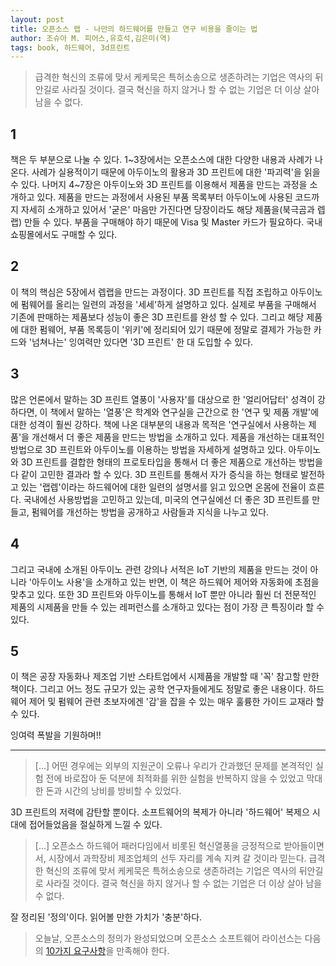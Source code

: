 ```yaml
---
layout: post
title: 오픈소스 랩 - 나만의 하드웨어를 만들고 연구 비용을 줄이는 법
author: 조슈아 M. 피어스,유호석,김은미(역)
tags: book, 하드웨어, 3d프린트
---
```


> 급격한 혁신의 조류에 맞서 케케묵은 특허소송으로 생존하려는 기업은 역사의 뒤안길로 사라질 것이다. 결국 혁신을 하지 않거나 할 수 없는 기업은 더 이상 살아 남을 수 없다.

## 1
책은 두 부분으로 나눌 수 있다. 1~3장에서는 오픈소스에 대한 다양한 내용과 사례가 나온다. 사례가 실용적이기 때문에 아두이노의 활용과 3D 프린트에 대한 '파괴력'을 읽을 수 있다. 나머지 4~7장은 아두이노와 3D 프린트를 이용해서 제품을 만드는 과정을 소개하고 있다. 제품을 만드는 과정에서 사용된 부품 목록부터 아두이노에 사용된 코드까지 자세히 소개하고 있어서 '굳은' 마음만 가진다면 당장이라도 해당 제품을(북극곰과 렙랩) 만들 수 있다. 부품을 구매해야 하기 때문에 Visa 및 Master 카드가 필요하다. 국내 쇼핑몰에서도 구매할 수 있다. 

## 2
이 책의 핵심은 5장에서 렙랩을 만드는 과정이다. 3D 프린트를 직접 조립하고 아두이노에 펌웨어를 올리는 일련의 과정을 '세세'하게 설명하고 있다. 실제로 부품을 구매해서 기존에 판매하는 제품보다 성능이 좋은 3D 프린트를 완성 할 수 있다. 그리고 해당 제품에 대한 펌웨어, 부품 목록등이 '위키'에 정리되어 있기 때문에 정말로 결제가 가능한 카드와 '넘쳐나는' 잉여력만 있다면 '3D 프린트' 한 대 도입할 수 있다.

## 3
많은 언론에서 말하는 3D 프린트 열풍이 '사용자'를 대상으로 한 '얼리어답터' 성격이 강하다면, 이 책에서 말하는 '열풍'은 학계와 연구실을 근간으로 한 '연구 및 제품 개발'에 대한 성격이 훨씬 강하다. 책에 나온 대부분의 내용과 목적은 '연구실에서 사용하는 제품'을 개선해서 더 좋은 제품을 만드는 방법을 소개하고 있다. 제품을 개선하는 대표적인 방법으로 3D 프린트와 아두이노를 이용하는 방법을 자세하게 설명하고 있다. 아두이노와 3D 프린트를 결합한 형태의 프로토타입을 통해서 더 좋은 제품으로 개선하는 방법을 다 같이 고민한 결과라 할 수 있다. 3D 프린트를 통해서 자가 증식을 하는 형태로 발전하고 있는 '랩렙'이라는 하드웨어에 대한 일련의 설명서를 읽고 있으면 온몸에 전율이 흐른다. 국내에선 사용방법을 고민하고 있는데, 미국의 연구실에선 더 좋은 3D 프린트를 만들고, 펌웨어를 개선하는 방법을 공개하고 사람들과 지식을 나누고 있다.

## 4
그리고 국내에 소개된 아두이노 관련 강의나 서적은 IoT 기반의 제품을 만드는 것이 아니라 '아두이노 사용'을 소개하고 있는 반면, 이 책은 하드웨어 제어와 자동화에 초점을 맞추고 있다. 또한 3D 프린트와 아두이노를 통해서 IoT 뿐만 아니라 훨씬 더 전문적인 제품의 시제품을 만들 수 있는 레퍼런스를 소개하고 있다는 점이 가장 큰 특징이라 할 수 있다.

## 5
이 책은 공장 자동화나 제조업 기반 스타트업에서 시제품을 개발할 때 '꼭' 참고할 만한 책이다. 그리고 어느 정도 규모가 있는 공학 연구자들에게도 정말로 좋은 내용이다. 하드웨어 제어 및 펌웨어 관련 초보자에겐 '감'을 잡을 수 있는 매우 훌륭한 가이드 교재라 할 수 있다. 

잉여력 폭발을 기원하며!!

-----

> [...] 어떤 경우에는 외부의 지원군이 오류나 우리가 간과했던 문제를 본격적인 실험 전에 바로잡아 둔 덕분에 최적화를 위한 실험을 반복하지 않을 수 있었고 막대한 돈과 시간의 낭비를 방비할 수 있었다.

3D 프린트의 저력에 감탄할 뿐이다. 소프트웨어의 복제가 아니라 '하드웨어' 복제으 시대에 접어들었음을 절실하게 느낄 수 있다.
> [...] 오픈소스 하드웨어 패러다임에서 비롯된 혁신열풍을 긍정적으로 받아들이면서, 시장에서 과학장비 제조업체의 선두 자리를 계속 지켜 갈 것이라 믿는다. 급격한 혁신의 조류에 맞서 케케묵은 특허소송으로 생존하려는 기업은 역사의 뒤안길로 사라질 것이다. 결국 혁신을 하지 않거나 할 수 없는 기업은 더 이상 살아 남을 수 없다.

잘 정리된 '정의'이다. 읽어볼 만한 가치가 '충분'하다.
> 오늘날, 오픈소스의 정의가 완성되었으며 오픈소스 소프트웨어 라이선스는 다음의 [10가지 요구사항](http://opensource.org/osd)을 만족해야 한다.